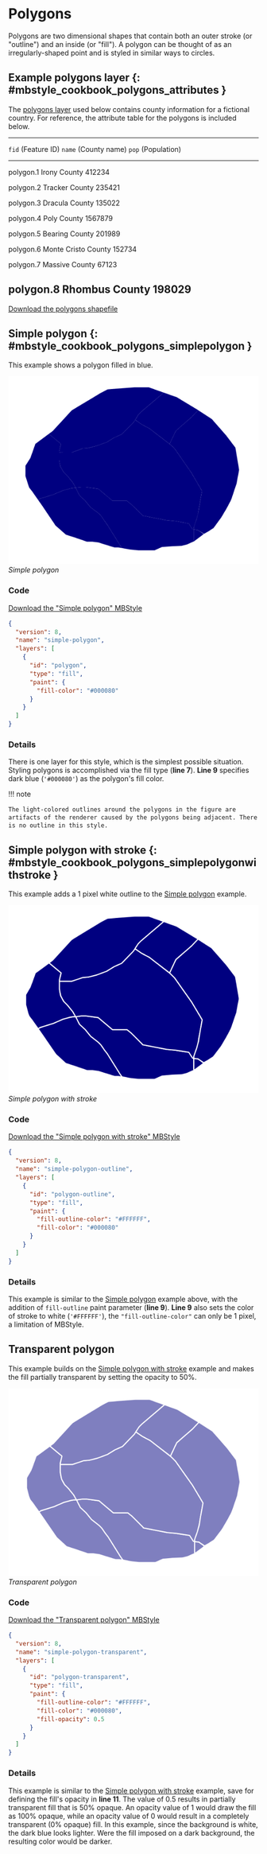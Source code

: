 # Polygons

Polygons are two dimensional shapes that contain both an outer stroke (or "outline") and an inside (or "fill"). A polygon can be thought of as an irregularly-shaped point and is styled in similar ways to circles.

## Example polygons layer {: #mbstyle_cookbook_polygons_attributes }

The [polygons layer](artifacts/mbstyle_cookbook_polygon.zip) used below contains county information for a fictional country. For reference, the attribute table for the polygons is included below.

  ------------------------------------------------------------------------
  `fid` (Feature ID)    `name` (County name)         `pop` (Population)
  --------------------- ---------------------------- ---------------------
  polygon.1             Irony County                 412234

  polygon.2             Tracker County               235421

  polygon.3             Dracula County               135022

  polygon.4             Poly County                  1567879

  polygon.5             Bearing County               201989

  polygon.6             Monte Cristo County          152734

  polygon.7             Massive County               67123

  polygon.8             Rhombus County               198029
  ------------------------------------------------------------------------

[Download the polygons shapefile](artifacts/mbstyle_cookbook_polygon.zip)

## Simple polygon {: #mbstyle_cookbook_polygons_simplepolygon }

This example shows a polygon filled in blue.

![](../../sld/cookbook/images/polygon_simplepolygon.png)
*Simple polygon*

### Code

[Download the "Simple polygon" MBStyle](artifacts/mbstyle_cookbook_polygons_simplepolygon.json)

``` {.json linenos=""}
{
  "version": 8,
  "name": "simple-polygon",
  "layers": [
    {
      "id": "polygon",
      "type": "fill",
      "paint": {
        "fill-color": "#000080"
      }
    }
  ]
}
```

### Details

There is one layer for this style, which is the simplest possible situation. Styling polygons is accomplished via the fill type (**line 7**). **Line 9** specifies dark blue (`'#000080'`) as the polygon's fill color.

!!! note

    The light-colored outlines around the polygons in the figure are artifacts of the renderer caused by the polygons being adjacent. There is no outline in this style.

## Simple polygon with stroke {: #mbstyle_cookbook_polygons_simplepolygonwithstroke }

This example adds a 1 pixel white outline to the [Simple polygon](polygons.md#mbstyle_cookbook_polygons_simplepolygon) example.

![](../../sld/cookbook/images/polygon_simplepolygonwithstroke.png)
*Simple polygon with stroke*

### Code

[Download the "Simple polygon with stroke" MBStyle](artifacts/mbstyle_cookbook_polygons_simplepolygonwithstroke.json)

``` {.json linenos=""}
{
  "version": 8,
  "name": "simple-polygon-outline",
  "layers": [
    {
      "id": "polygon-outline",
      "type": "fill",
      "paint": {
        "fill-outline-color": "#FFFFFF",
        "fill-color": "#000080"
      }
    }
  ]
}
```

### Details

This example is similar to the [Simple polygon](polygons.md#mbstyle_cookbook_polygons_simplepolygon) example above, with the addition of `fill-outline` paint parameter (**line 9**). **Line 9** also sets the color of stroke to white (`'#FFFFFF'`), the `"fill-outline-color"` can only be 1 pixel, a limitation of MBStyle.

## Transparent polygon

This example builds on the [Simple polygon with stroke](polygons.md#mbstyle_cookbook_polygons_simplepolygonwithstroke) example and makes the fill partially transparent by setting the opacity to 50%.

![](../../sld/cookbook/images/polygon_transparentpolygon.png)
*Transparent polygon*

### Code

[Download the "Transparent polygon" MBStyle](artifacts/mbstyle_polygon_transparentpolygon.json)

``` {.json linenos=""}
{
  "version": 8,
  "name": "simple-polygon-transparent",
  "layers": [
    {
      "id": "polygon-transparent",
      "type": "fill",
      "paint": {
        "fill-outline-color": "#FFFFFF",
        "fill-color": "#000080",
        "fill-opacity": 0.5
      }
    }
  ]
}
```

### Details

This example is similar to the [Simple polygon with stroke](polygons.md#mbstyle_cookbook_polygons_simplepolygonwithstroke) example, save for defining the fill's opacity in **line 11**. The value of 0.5 results in partially transparent fill that is 50% opaque. An opacity value of 1 would draw the fill as 100% opaque, while an opacity value of 0 would result in a completely transparent (0% opaque) fill. In this example, since the background is white, the dark blue looks lighter. Were the fill imposed on a dark background, the resulting color would be darker.

